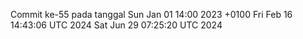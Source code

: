 Commit ke-55 pada tanggal Sun Jan 01 14:00 2023 +0100
Fri Feb 16 14:43:06 UTC 2024
Sat Jun 29 07:25:20 UTC 2024

